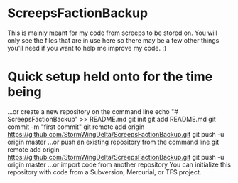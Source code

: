# ScreepsFactionBackup
This is mainly meant for my code from screeps to be stored on. You will only see the files that are in use here so there may be a few other things you'll need if you want to help me improve my code. :)

# Quick setup held onto for the time being
…or create a new repository on the command line
echo "# ScreepsFactionBackup" >> README.md
git init
git add README.md
git commit -m "first commit"
git remote add origin https://github.com/StormWingDelta/ScreepsFactionBackup.git
git push -u origin master
…or push an existing repository from the command line
git remote add origin https://github.com/StormWingDelta/ScreepsFactionBackup.git
git push -u origin master
…or import code from another repository
You can initialize this repository with code from a Subversion, Mercurial, or TFS project.
